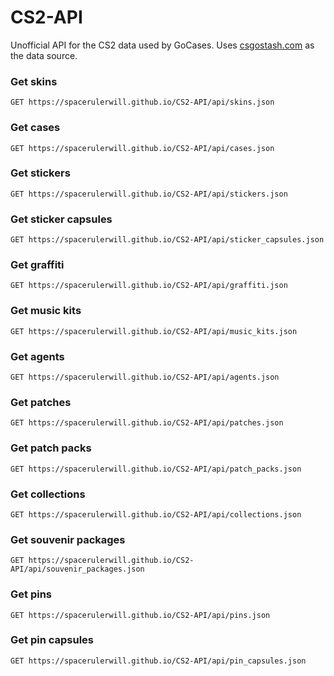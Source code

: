 # CS2-API
Unofficial API for the CS2 data used by GoCases. Uses [csgostash.com](https://www.csgostash.com) as the data source.

### Get skins
```http
GET https://spacerulerwill.github.io/CS2-API/api/skins.json
```

### Get cases
```http
GET https://spacerulerwill.github.io/CS2-API/api/cases.json
```

### Get stickers
```http
GET https://spacerulerwill.github.io/CS2-API/api/stickers.json
```

### Get sticker capsules
```http
GET https://spacerulerwill.github.io/CS2-API/api/sticker_capsules.json
```

### Get graffiti
```http
GET https://spacerulerwill.github.io/CS2-API/api/graffiti.json
```

### Get music kits
```http
GET https://spacerulerwill.github.io/CS2-API/api/music_kits.json
```

### Get agents
```http
GET https://spacerulerwill.github.io/CS2-API/api/agents.json
```

### Get patches
```http
GET https://spacerulerwill.github.io/CS2-API/api/patches.json
```

### Get patch packs
```http
GET https://spacerulerwill.github.io/CS2-API/api/patch_packs.json
```

### Get collections
```http
GET https://spacerulerwill.github.io/CS2-API/api/collections.json
```

### Get souvenir packages
```http
GET https://spacerulerwill.github.io/CS2-API/api/souvenir_packages.json
```

### Get pins
```http
GET https://spacerulerwill.github.io/CS2-API/api/pins.json
```

### Get pin capsules
```http
GET https://spacerulerwill.github.io/CS2-API/api/pin_capsules.json
```